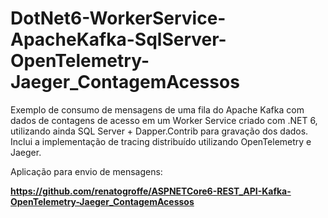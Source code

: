 # DotNet6-WorkerService-ApacheKafka-SqlServer-OpenTelemetry-Jaeger_ContagemAcessos
Exemplo de consumo de mensagens de uma fila do Apache Kafka com dados de contagens de acesso em um Worker Service criado com .NET 6, utilizando ainda SQL Server + Dapper.Contrib para gravação dos dados. Inclui a implementação de tracing distribuído utilizando OpenTelemetry e Jaeger.

Aplicação para envio de mensagens:

**https://github.com/renatogroffe/ASPNETCore6-REST_API-Kafka-OpenTelemetry-Jaeger_ContagemAcessos**